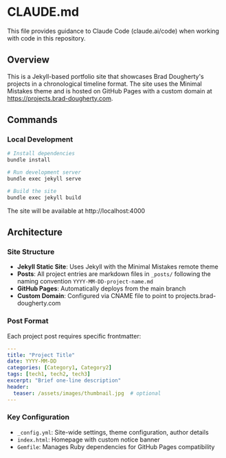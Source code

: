 # CLAUDE.md

This file provides guidance to Claude Code (claude.ai/code) when working with code in this repository.

## Overview
This is a Jekyll-based portfolio site that showcases Brad Dougherty's projects in a chronological timeline format. The site uses the Minimal Mistakes theme and is hosted on GitHub Pages with a custom domain at https://projects.brad-dougherty.com.

## Commands

### Local Development
```bash
# Install dependencies
bundle install

# Run development server
bundle exec jekyll serve

# Build the site
bundle exec jekyll build
```

The site will be available at http://localhost:4000

## Architecture

### Site Structure
- **Jekyll Static Site**: Uses Jekyll with the Minimal Mistakes remote theme
- **Posts**: All project entries are markdown files in `_posts/` following the naming convention `YYYY-MM-DD-project-name.md`
- **GitHub Pages**: Automatically deploys from the main branch
- **Custom Domain**: Configured via CNAME file to point to projects.brad-dougherty.com

### Post Format
Each project post requires specific frontmatter:
```yaml
---
title: "Project Title"
date: YYYY-MM-DD
categories: [Category1, Category2]
tags: [tech1, tech2, tech3]
excerpt: "Brief one-line description"
header:
  teaser: /assets/images/thumbnail.jpg  # optional
---
```

### Key Configuration
- `_config.yml`: Site-wide settings, theme configuration, author details
- `index.html`: Homepage with custom notice banner
- `Gemfile`: Manages Ruby dependencies for GitHub Pages compatibility